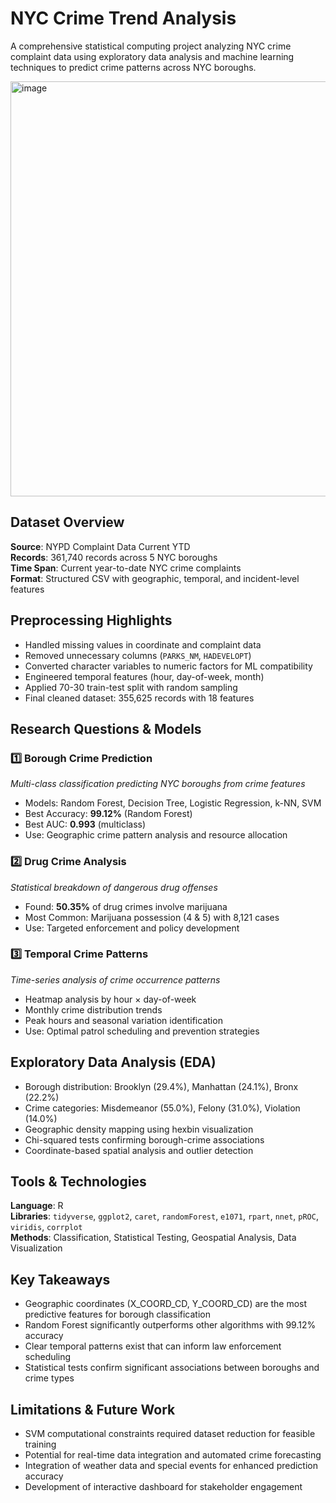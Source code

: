 # NYC Crime Trend Analysis 

A comprehensive statistical computing project analyzing NYC crime complaint data using exploratory data analysis and machine learning techniques to predict crime patterns across NYC boroughs.

<img width="814" height="664" alt="image" src="https://github.com/user-attachments/assets/f6c6b909-ff2d-4722-817e-cdbdd39b3f7f" />


## Dataset Overview

**Source**: NYPD Complaint Data Current YTD  
**Records**: 361,740 records across 5 NYC boroughs  
**Time Span**: Current year-to-date NYC crime complaints  
**Format**: Structured CSV with geographic, temporal, and incident-level features

## Preprocessing Highlights

- Handled missing values in coordinate and complaint data
- Removed unnecessary columns (`PARKS_NM`, `HADEVELOPT`) 
- Converted character variables to numeric factors for ML compatibility
- Engineered temporal features (hour, day-of-week, month)
- Applied 70-30 train-test split with random sampling
- Final cleaned dataset: 355,625 records with 18 features

## Research Questions & Models

### 1️⃣ **Borough Crime Prediction**
*Multi-class classification predicting NYC boroughs from crime features*

- Models: Random Forest, Decision Tree, Logistic Regression, k-NN, SVM
- Best Accuracy: **99.12%** (Random Forest)
- Best AUC: **0.993** (multiclass)
- Use: Geographic crime pattern analysis and resource allocation

### 2️⃣ **Drug Crime Analysis**
*Statistical breakdown of dangerous drug offenses*

- Found: **50.35%** of drug crimes involve marijuana
- Most Common: Marijuana possession (4 & 5) with 8,121 cases
- Use: Targeted enforcement and policy development

### 3️⃣ **Temporal Crime Patterns**
*Time-series analysis of crime occurrence patterns*

- Heatmap analysis by hour × day-of-week
- Monthly crime distribution trends
- Peak hours and seasonal variation identification
- Use: Optimal patrol scheduling and prevention strategies

## Exploratory Data Analysis (EDA)

- Borough distribution: Brooklyn (29.4%), Manhattan (24.1%), Bronx (22.2%)
- Crime categories: Misdemeanor (55.0%), Felony (31.0%), Violation (14.0%)
- Geographic density mapping using hexbin visualization
- Chi-squared tests confirming borough-crime associations
- Coordinate-based spatial analysis and outlier detection

## Tools & Technologies

**Language**: R  
**Libraries**: `tidyverse`, `ggplot2`, `caret`, `randomForest`, `e1071`, `rpart`, `nnet`, `pROC`, `viridis`, `corrplot`  
**Methods**: Classification, Statistical Testing, Geospatial Analysis, Data Visualization

## Key Takeaways

- Geographic coordinates (X_COORD_CD, Y_COORD_CD) are the most predictive features for borough classification
- Random Forest significantly outperforms other algorithms with 99.12% accuracy
- Clear temporal patterns exist that can inform law enforcement scheduling
- Statistical tests confirm significant associations between boroughs and crime types

## Limitations & Future Work

- SVM computational constraints required dataset reduction for feasible training
- Potential for real-time data integration and automated crime forecasting
- Integration of weather data and special events for enhanced prediction accuracy
- Development of interactive dashboard for stakeholder engagement
